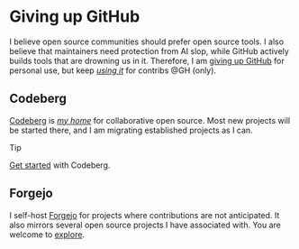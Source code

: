 # Giving up GitHub

I believe open source communities should prefer open source tools. I also believe that maintainers need protection from AI slop, while GitHub actively builds tools that are drowning us in it. Therefore, I am [giving up GitHub][give-up-github] for personal use, but keep _[using it][github-sokai]_ for contribs @GH (only).

## Codeberg

[Codeberg][codeberg] is _[my home][codeberg-sokai]_ for collaborative open source.  Most new projects will be started there, and I am migrating established projects as I can.

> [!TIP]
> [Get started][codeberg-get-started] with Codeberg.

## Forgejo

I self-host [Forgejo][forgejo] for projects where contributions are not anticipated.  It also mirrors several open source projects I have associated with.  You are welcome to [explore][explore-forgejo].

[codeberg-get-started]: https://docs.codeberg.org/getting-started/
[codeberg]: https://codeberg.org/
[codeberg-sokai]: https://codeberg.org/sokai
[explore-forgejo]: https://git.mediani.de/explore/repos
[forgejo]: https://forgejo.org/
[github-sokai]: https://github.com/sokai
[give-up-github]: https://sfconservancy.org/GiveUpGitHub/
